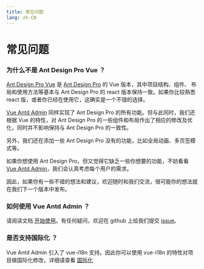 ```yaml
---
title: 常见问题
lang: zh-CN
---
```

# 常见问题
### 为什么不是 Ant Design Pro Vue ？

[Ant Design Pro Vue](https://github.com/vueComponent/ant-design-vue-pro) 是 [Ant Design Pro](https://github.com/ant-design/ant-design-pro) 的 Vue 版本，其中项目结构、组件、
布局和使用方法等基本与 Ant Design Pro 的 react 版本保持一致。如果你比较熟悉 react 版，或者你已经在使用它，这确实是一个不错的选择。 

[Vue Antd Admin](https://github.com/iczer/vue-antd-admin) 同样实现了 Ant Design Pro 的所有功能。但与此同时，我们还根据 Vue 的特性，对 Ant Design Pro 的一些组件和布局作出了相应的修改及优化，同时并不影响保持与 Ant Design Pro 的一致性。 

另外，我们还在添加一些 Ant Design Pro 没有的功能，比如全局动画、多页签模式等。  

如果你想使用 Ant Design Pro，但又觉得它缺乏一些你想要的功能，不妨看看 [Vue Antd Admin](https://github.com/iczer/vue-antd-admin)，我们会认真考虑每个用户的需求。  

因此，如果你有一些不错的想法和建议，欢迎随时和我们交流，很可能你的想法就在我们下一个版本中发布。

### 如何使用 Vue Antd Admin ？
请阅读文档 [开始使用](/start/use)。有任何疑问，欢迎在 github 上给我们提交 [issue](https://github.com/iczer/vue-antd-admin/issues/new)。
### 是否支持国际化 ？
Vue Antd Admin 引入了 vue-i18n 支持。因此你可以使用 vue-i18n 的特性对项目做国际化修改，详细请查看 [国际化](/advance/i18n)
